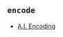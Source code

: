 ## `encode`

  - [A.I. Encoding](https://bitmovin.com/chunk-based-3-pass-video-encoding-uses-machine-learning-deliver-unrivalled-quality/)
